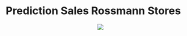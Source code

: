# Prediction Sales Rossmann Stores

<div align="center">
<img src="https://user-images.githubusercontent.com/94291995/161288814-c64d12a3-6158-4b53-b052-a1d41788cabb.png" />
</div>
